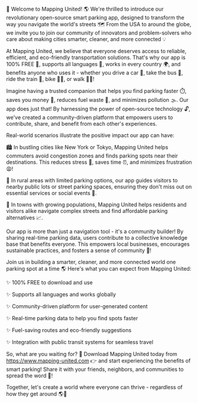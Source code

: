 🚀 Welcome to Mapping United! 🌎 We're thrilled to introduce our revolutionary open-source smart parking app, designed to transform the way you navigate the world's streets 🗺️ From the USA to around the globe, we invite you to join our community of innovators and problem-solvers who care about making cities smarter, cleaner, and more connected 💡

At Mapping United, we believe that everyone deserves access to reliable, efficient, and eco-friendly transportation solutions. That's why our app is 100% FREE 🎁, supports all languages 👥, works in every country 🌍, and benefits anyone who uses it - whether you drive a car 🚗, take the bus 🚌, ride the train 🚂, bike 🚴‍♂️, or walk 🏃‍♀️!

Imagine having a trusted companion that helps you find parking faster ⏱️, saves you money 💸, reduces fuel waste 🌟, and minimizes pollution 🌫️. Our app does just that! By harnessing the power of open-source technology 🔓, we've created a community-driven platform that empowers users to contribute, share, and benefit from each other's experiences.

Real-world scenarios illustrate the positive impact our app can have:

🏙️ In bustling cities like New York or Tokyo, Mapping United helps commuters avoid congestion zones and finds parking spots near their destinations. This reduces stress 🤯, saves time ⏰, and minimizes frustration 😩!

🚀 In rural areas with limited parking options, our app guides visitors to nearby public lots or street parking spaces, ensuring they don't miss out on essential services or social events 👥.

🚌 In towns with growing populations, Mapping United helps residents and visitors alike navigate complex streets and find affordable parking alternatives 📈.

Our app is more than just a navigation tool - it's a community builder! By sharing real-time parking data, users contribute to a collective knowledge base that benefits everyone. This empowers local businesses, encourages sustainable practices, and fosters a sense of community 👫!

Join us in building a smarter, cleaner, and more connected world one parking spot at a time 🌎 Here's what you can expect from Mapping United:

✨ 100% FREE to download and use

✨ Supports all languages and works globally

✨ Community-driven platform for user-generated content

✨ Real-time parking data to help you find spots faster

✨ Fuel-saving routes and eco-friendly suggestions

✨ Integration with public transit systems for seamless travel

So, what are you waiting for? 🤔 Download Mapping United today from https://www.mapping-united.com 👉 and start experiencing the benefits of smart parking! Share it with your friends, neighbors, and communities to spread the word 💬!

Together, let's create a world where everyone can thrive - regardless of how they get around 🌎💖